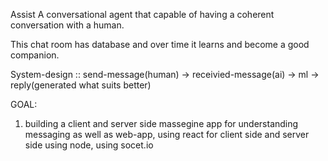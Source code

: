 Assist
A conversational agent that capable of having a coherent conversation with a human.

This chat room has database and over time it learns and become a good companion.

System-design ::
send-message(human) -> receivied-message(ai) -> ml -> reply(generated what suits better)

GOAL:

1.  building a client and server side massegine app for understanding  messaging as well as web-app, using react for client side and server side using node, using socet.io 
